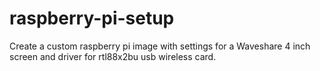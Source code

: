 # raspberry-pi-setup
Create a custom raspberry pi image with settings for a Waveshare 4 inch screen and driver for rtl88x2bu usb wireless card.
